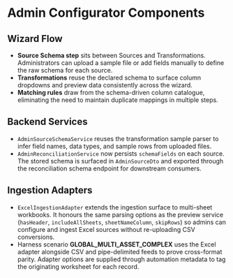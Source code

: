 # Admin Configurator Components

## Wizard Flow

- **Source Schema step** sits between Sources and Transformations. Administrators can upload a sample file or add
  fields manually to define the raw schema for each source.
- **Transformations** reuse the declared schema to surface column dropdowns and preview data consistently across the
  wizard.
- **Matching rules** draw from the schema-driven column catalogue, eliminating the need to maintain duplicate mappings
  in multiple steps.

## Backend Services

- `AdminSourceSchemaService` reuses the transformation sample parser to infer field names, data types, and sample rows
  from uploaded files.
- `AdminReconciliationService` now persists `schemaFields` on each source. The stored schema is surfaced in
  `AdminSourceDto` and exported through the reconciliation schema endpoint for downstream consumers.

## Ingestion Adapters

- `ExcelIngestionAdapter` extends the ingestion surface to multi-sheet workbooks. It honours the same parsing options as
  the preview service (`hasHeader`, `includeAllSheets`, `sheetNameColumn`, `skipRows`) so admins can configure and ingest
  Excel sources without re-uploading CSV conversions.
- Harness scenario **GLOBAL_MULTI_ASSET_COMPLEX** uses the Excel adapter alongside CSV and pipe-delimited feeds to prove
  cross-format parity. Adapter options are supplied through automation metadata to tag the originating worksheet for each
  record.
